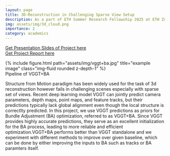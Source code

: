 ```yaml
---
layout: page
title: 3D-Reconstruction in Challenging Sparse View Setup
description: As a part of ETH Summer Research Fellowship 2025 at ETH Zürich I was involved in this research project
img: assets/img/3d_cloud.png
importance: 2
category: academics
---
```



<a href="/assets/pdf/Nischal_Maharjan_ETH_SSRF_Project_Slides.pdf">Get Presentation Slides of Project here</a> <br>
<a href="/assets/pdf/Nischal_Maharjan_ETH_SSRF_Project_Report.pdf">Get Project Report here</a>


<div class="row">
    <div class="col-sm mt-3 mt-md-0">
        {% include figure.html path="assets/img/vggt+ba.jpg" title="example image" class="img-fluid rounded z-depth-1" %}
    </div>
</div>
<div class="caption">
    Pipeline of VGGT+BA
</div>

Structure from Motion paradigm has been widely used for the task of 3d reconstruction however fails in challenging scenes especially with sparse set of views. Recent deep learning model VGGT can jointly predict camera parameters, depth maps, point maps, and feature tracks, but their predictions typically lack global alignment even though the local structure is correctlty predicted. In this project, we use VGGT predictions as priors for Bundle Adjustment (BA) optimization, referred to as VGGT+BA. Since VGGT provides highly accurate predictions, they serve as an excellent initialization for the BA process, leading to more reliable and efficient optimization.VGGT+BA performs better than VGGT standalone and we experiment with different methods to improve over given baseline, which can be done by either improving the inputs to BA such as tracks or BA paramters itself.